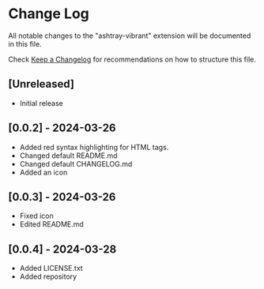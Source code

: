 # Change Log

All notable changes to the "ashtray-vibrant" extension will be documented in this file.

Check [Keep a Changelog](http://keepachangelog.com/) for recommendations on how to structure this file.

## [Unreleased]

- Initial release

## [0.0.2] - 2024-03-26

- Added red syntax highlighting for HTML tags.
- Changed default README.md
- Changed default CHANGELOG.md
- Added an icon

## [0.0.3] - 2024-03-26

- Fixed icon
- Edited README.md

## [0.0.4] - 2024-03-28

- Added LICENSE.txt
- Added repository